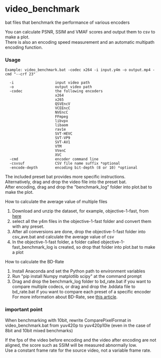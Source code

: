 # video_benchmark
bat files that benchmark the performance of various encoders

You can calculate PSNR, SSIM and VMAF scores and output them to csv to make a plot.  
There is also an encoding speed measurement and an automatic multipath encoding function.  

### Usage

```console
Example: video_benchmark.bat -codec x264 -i input.y4m -o output.mp4 -cmd "--crf 23"

  -i                   input video path
  -o                   output video path
  -codec               the following encoders
                       x264
                       x265
                       QSVEncV
                       VCEEncC
                       NVEncC
                       FFmpeg
                       libvpx
                       libaom
                       rav1e
                       SVT-HEVC
                       SVT-VP9
                       SVT-AV1
                       VTM
                       VVenC
                       XVC
  -cmd                 encoder command line
  -csvsuf              CSV file name suffix *optional
  -encode-depth        encoding bit-depth (8 or 10) *optional
```
The included preset bat provides more specific instructions.  
Alternatively, drag and drop the video file into the preset bat.  
After encoding, drag and drop the "benchmark_log" folder into plot.bat to make the plot.  

How to calculate the average value of multiple files  
1. Download and unzip the dataset, for example, objective-1-fast, from [here](https://media.xiph.org/video/derf/)  
2. select all the y4m files in the objective-1-fast folder and convert them with any preset.  
3. After all conversions are done, drop the objective-1-fast folder into csv_ave.bat and calculate the average value of csv  
4. In the objective-1-fast folder, a folder called objective-1-fast_benchmark_log is created, so drop that folder into plot.bat to make a plot  

How to calculate the BD-Rate  
1. Install Anaconda and set the Python path to environment variables  
2. Run "pip install Numpy matplotlib scipy" at the command prompt  
3. Drag and drop the benchmark_log folder to bd_rate.bat if you want to compare multiple codecs, or drag and drop the .bddata file to bd_rate.bat if you want to compare each preset of a specific encoder  
For more information about BD-Rate, see [this article](https://ottverse.com/what-is-bd-rate-bd-psnr-calculation-interpretation/).  

### important point  
When benchmarking with 10bit, rewrite ComparePixelFormat in video_benchmark.bat from yuv420p to yuv420p10le (even in the case of 8bit and 10bit mixed benchmarks)

If the fps of the video before encoding and the video after encoding are not aligned, the score such as SSIM will be measured abnormally low.  
Use a constant frame rate for the source video, not a variable frame rate.  